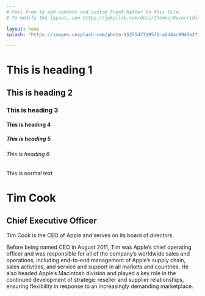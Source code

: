 ```yaml
---
# Feel free to add content and custom Front Matter to this file.
# To modify the layout, see https://jekyllrb.com/docs/themes/#overriding-theme-defaults

layout: home
splash: "https://images.unsplash.com/photo-1525547719571-a2d4ac8945e2?ixlib=rb-1.2.1&ixid=MnwxMjA3fDB8MHxwaG90by1wYWdlfHx8fGVufDB8fHx8&auto=format&fit=crop&w=1064&q=80"

---
```

# This is heading 1

## This is heading 2

### This is heading 3

#### This is heading 4

##### This is heading 5

###### This is heading 6

This is normal text

# Tim Cook

## Chief Executive Officer

Tim Cook is the CEO of Apple and serves on its board of directors.

Before being named CEO in August 2011, Tim was Apple’s chief operating officer and was responsible for all of the company’s worldwide sales and operations, including end-to-end management of Apple’s supply chain, sales activities, and service and support in all markets and countries. He also headed Apple’s Macintosh division and played a key role in the continued development of strategic reseller and supplier relationships, ensuring flexibility in response to an increasingly demanding marketplace.